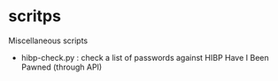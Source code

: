 # scritps
Miscellaneous scripts

  * hibp-check.py : check a list of passwords against HIBP Have I Been Pawned (through API)
